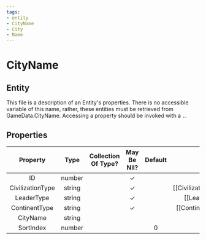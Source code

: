 ```yaml
---
tags:
- entity
- CityName
- City
- Name
---
```

# CityName
## Entity
This file is a description of an Entity's properties. There is no accessible variable of this name, rather, these entities must be retrieved from GameData.CityName. Accessing a property should be invoked with a `.`.
## Properties
|	Property	|	Type	|	Collection Of Type?	|	May Be Nil?	|	Default	|	References	|	Key	|	Notes	|
|	:-:	|	:-:	|	:-:	|	:-:	|	:-:	|	:-:	|	:-:	|	-:	|
|	ID	|	number	|		|	✓	|		|		|	✓	|	|
|	CivilizationType	|	string	|		|	✓	|		|	[[Civilization]].CivilizationType	|		|	|
|	LeaderType	|	string	|		|	✓	|		|	[[Leader]].LeaderType	|		|	|
|	ContinentType	|	string	|		|	✓	|		|	[[Continent]].ContinentType	|		|	|
|	CityName	|	string	|		|		|		|		|		|	|
|	SortIndex	|	number	|		|		|	0	|		|		|	|
